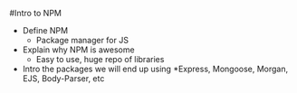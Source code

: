 #Intro to NPM

* Define NPM
    * Package manager for JS
* Explain why NPM is awesome
    * Easy to use, huge repo of libraries
* Intro the packages we will end up using
    *Express, Mongoose, Morgan, EJS, Body-Parser, etc